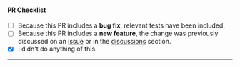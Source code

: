 <!--
Thank you for using xdeployer and taking the time to send a pull request (PR)!

If you are introducing a new feature, please discuss it in an issue or in the discussions section before submitting your change.

Please:
 - consider the checklist items below
 - keep the ones that make sense for your PR, and
 - DELETE the items that DON'T make sense for your PR.
-->

#### PR Checklist
- [ ] Because this PR includes a **bug fix**, relevant tests have been included.
- [ ] Because this PR includes a **new feature**, the change was previously discussed on an [issue](https://github.com/pcaversaccio/xdeployer/issues) or in the [discussions](https://github.com/pcaversaccio/xdeployer/discussions) section.
- [x] I didn't do anything of this.

---

<!-- Add a description of your PR here -->
